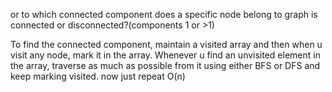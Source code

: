 or to which connected component does a specific node belong to
graph is connected or disconnected?(components 1 or >1) 

To find the connected component, maintain a visited array and then when u visit any node, mark it in the array.
Whenever u find an unvisited element in the array, traverse as much as possible from it using either BFS or DFS and keep marking visited.
now just repeat
O(n)
